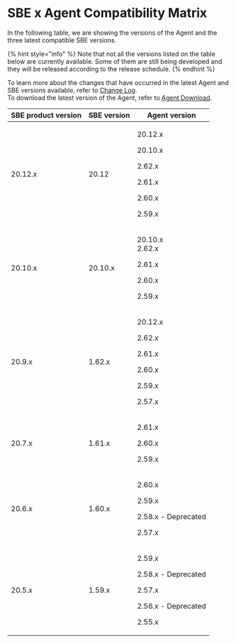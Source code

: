 # SBE x Agent Compatibility Matrix

In the following table, we are showing the versions of the Agent and the three latest compatible SBE versions.

{% hint style="info" %}
Note that not all the versions listed on the table below are currently available. Some of them are still being developed and they will be released according to the release schedule.
{% endhint %}

To learn more about the changes that have occurred in the latest Agent and SBE versions available, refer to [Change Log](../change-log/).\
To download the latest version of the Agent, refer to [Agent Download](agent-2.x-and-above-installation.md#agent-download).

| SBE product version | SBE version | Agent version                                                                                   |
| ------------------- | ----------- | ----------------------------------------------------------------------------------------------- |
| 20.12.x             | 20.12       | <p>20.12.x</p><p>20.10.x</p><p>2.62.x</p><p>2.61.x</p><p>2.60.x</p><p>2.59.x</p>                |
| 20.10.x             | 20.10.x     | <p>20.10.x<br>2.62.x </p><p>2.61.x </p><p>2.60.x</p><p>2.59.x</p>                               |
| 20.9.x              | 1.62.x      | <p>20.12.x</p><p>2.62.x </p><p>2.61.x </p><p>2.60.x</p><p>2.59.x</p><p>2.57.x</p>               |
| 20.7.x              | 1.61.x      | <p>2.61.x </p><p>2.60.x </p><p>2.59.x</p>                                                       |
| 20.6.x              | 1.60.x      | <p>2.60.x </p><p>2.59.x </p><p>2.58.x - Deprecated </p><p>2.57.x</p>                            |
| 20.5.x              | 1.59.x      | <p>2.59.x </p><p>2.58.x - Deprecated </p><p>2.57.x </p><p>2.56.x - Deprecated </p><p>2.55.x</p> |
